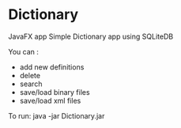 # Dictionary
JavaFX app
Simple Dictionary app using SQLiteDB

You can : 
- add new definitions
- delete
- search
- save/load binary files
- save/load xml files

To run: 
java -jar Dictionary.jar
